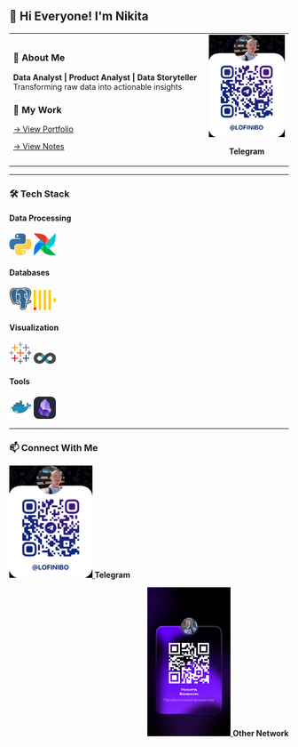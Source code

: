 ## 👋 Hi Everyone! I'm Nikita

<table>
  <tr>
    <td width="70%">

### 📌 About Me  
**Data Analyst | Product Analyst | Data Storyteller**  
Transforming raw data into actionable insights  

### 🚀 My Work  
[→ View Portfolio ](https://nikitaboyarkin.github.io/Personal_Projects.github.io/)  

[→ View Notes](https://nikitaboyarkin.github.io/digital_garden/)  

  </td>
    <td width="60%" align="center">

<img src="assets/telegrem_qr_code.JPG" width="200" alt="Telegram QR">  

**Telegram**

  </td>
  </tr>
</table>

---

### 🛠 Tech Stack

#### Data Processing
<p>
  <img src="assets/python-icon.svg" width="40" title="Python" alt="Python">
  <img src="assets/apache-airflow.svg" width="40" title="Airflow" alt="Airflow">
</p>

#### Databases
<p>
  <img src="assets/postgresql-icon.svg" width="40" title="PostgreSQL" alt="PostgreSQL">
  <img src="assets/clickhouse.svg" width="40" title="ClickHouse" alt="ClickHouse">
</p>

#### Visualization
<p>
  <img src="assets/tableau-icon.svg" width="40" title="Tableau" alt="Tableau">
  <img src="assets/apache-superset-icon.svg" width="40" title="Superset" alt="Superset">
</p>

#### Tools
<p>
  <img src="assets/Docker Logo.svg" width="40" title="Docker" alt="Docker">
  <img src="assets/Obsidian Dark.svg" width="40" title="Obsidian" alt="Obsidian">
</p>

---

### 📫 Connect With Me

<p align="left">
  <a href="https://t.me/your_telegram" target="_blank">
    <img src="assets/telegrem_qr_code.JPG" width="150" alt="Telegram">
  </a> 
  <b>Telegram</b>
  <p align="right">
  <a href="https://your-other-network.com" target="_blank">
    <img src="assets/сетка.JPG" width="150" alt="Other Network">
  </a>
  <b>Other Network</b>
</p>
<p align="center">

</p>